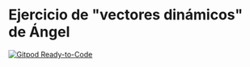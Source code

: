# Ejercicio de "vectores dinámicos" de Ángel
[![Gitpod Ready-to-Code](https://img.shields.io/badge/Gitpod-Ready--to--Code-blue?logo=gitpod)](https://gitpod.io/#https://github.com/ojgarciab/angel-vdin)
